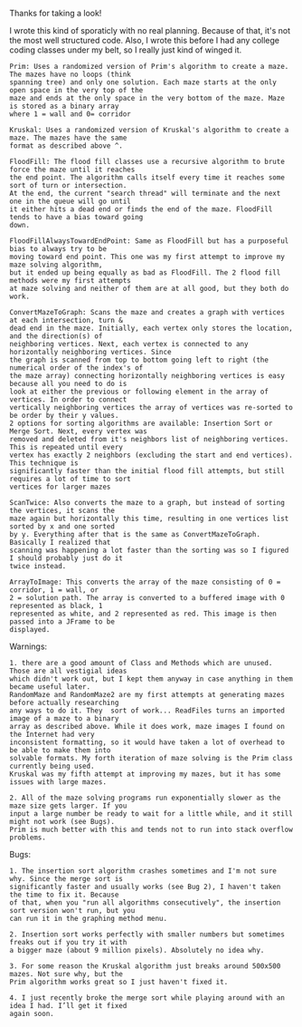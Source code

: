 Thanks for taking a look!

I wrote this kind of sporaticly with no real planning. Because of that, it's not the most well structured code. Also, I wrote
this before I had any college coding classes under my belt, so I really just kind of winged it. 

	Prim: Uses a randomized version of Prim's algorithm to create a maze. The mazes have no loops (think
	spanning tree) and only one solution. Each maze starts at the only open space in the very top of the
	maze and ends at the only space in the very bottom of the maze. Maze is stored as a binary array 
	where 1 = wall and 0= corridor
	
	Kruskal: Uses a randomized version of Kruskal's algorithm to create a maze. The mazes have the same 
	format as described above ^.

	FloodFill: The flood fill classes use a recursive algorithm to brute force the maze until it reaches
	the end point. The algorithm calls itself every time it reaches some sort of turn or intersection. 
	At the end, the current "search thread" will terminate and the next one in the queue will go until 
	it either hits a dead end or finds the end of the maze. FloodFill tends to have a bias toward going 
	down.

	FloodFillAlwaysTowardEndPoint: Same as FloodFill but has a purposeful bias to always try to be 
	moving toward end point. This one was my first attempt to improve my maze solving algorithm, 
	but it ended up being equally as bad as FloodFill. The 2 flood fill methods were my first attempts 
	at maze solving and neither of them are at all good, but they both do work.

	ConvertMazeToGraph: Scans the maze and creates a graph with vertices at each intersection, turn & 
	dead end in the maze. Initially, each vertex only stores the location, and the direction(s) of 
	neighboring vertices. Next, each vertex is connected to any horizontally neighboring vertices. Since
	the graph is scanned from top to bottom going left to right (the numerical order of the index's of 
	the maze array) connecting horizontally neighboring vertices is easy because all you need to do is 
	look at either the previous or following element in the array of vertices. In order to connect 
	vertically neighboring vertices the array of vertices was re-sorted to be order by their y values. 
	2 options for sorting algorithms are available: Insertion Sort or Merge Sort. Next, every vertex was 
	removed and deleted from it's neighbors list of neighboring vertices. This is repeated until every 
	vertex has exactly 2 neighbors (excluding the start and end vertices). This technique is 
	significantly faster than the initial flood fill attempts, but still requires a lot of time to sort 
	vertices for larger mazes

	ScanTwice: Also converts the maze to a graph, but instead of sorting the vertices, it scans the 
	maze again but horizontally this time, resulting in one vertices list sorted by x and one sorted 
	by y. Everything after that is the same as ConvertMazeToGraph. Basically I realized that 
	scanning was happening a lot faster than the sorting was so I figured I should probably just do it 
	twice instead.

	ArrayToImage: This converts the array of the maze consisting of 0 = corridor, 1 = wall, or 
	2 = solution path. The array is converted to a buffered image with 0 represented as black, 1 
	represented as white, and 2 represented as red. This image is then passed into a JFrame to be 
	displayed.

Warnings: 

	1. there are a good amount of Class and Methods which are unused. Those are all vestigial ideas 
	which didn't work out, but I kept them anyway in case anything in them became useful later. 
	RandomMaze and RandomMaze2 are my first attempts at generating mazes before actually researching 
	any ways to do it. They  sort of work... ReadFiles turns an imported image of a maze to a binary
	array as described above. While it does work, maze images I found on the Internet had very 
	inconsistent formatting, so it would have taken a lot of overhead to be able to make them into 
	solvable formats. My forth iteration of maze solving is the Prim class currently being used. 
	Kruskal was my fifth attempt at improving my mazes, but it has some issues with large mazes.
		
	2. All of the maze solving programs run exponentially slower as the maze size gets larger. If you 
	input a large number be ready to wait for a little while, and it still might not work (see Bugs). 
	Prim is much better with this and tends not to run into stack overflow problems. 
 
Bugs: 

	1. The insertion sort algorithm crashes sometimes and I'm not sure why. Since the merge sort is 
	significantly faster and usually works (see Bug 2), I haven't taken the time to fix it. Because 
	of that, when you "run all algorithms consecutively", the insertion sort version won't run, but you 
	can run it in the graphing method menu.

	2. Insertion sort works perfectly with smaller numbers but sometimes freaks out if you try it with
	a bigger maze (about 9 million pixels). Absolutely no idea why.

	3. For some reason the Kruskal algorithm just breaks around 500x500 mazes. Not sure why, but the 
	Prim algorithm works great so I just haven't fixed it.

	4. I just recently broke the merge sort while playing around with an idea I had. I’ll get it fixed 
	again soon.
